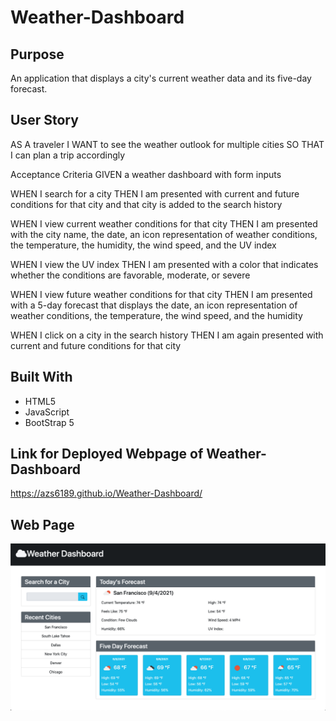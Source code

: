 # Weather-Dashboard

## Purpose

An application that displays a city's current weather data and its five-day forecast.

## User Story

AS A traveler
I WANT to see the weather outlook for multiple cities
SO THAT I can plan a trip accordingly

Acceptance Criteria
GIVEN a weather dashboard with form inputs

WHEN I search for a city
THEN I am presented with current and future conditions for that city and that city is added to the search history

WHEN I view current weather conditions for that city
THEN I am presented with the city name, the date, an icon representation of weather conditions, the temperature, the humidity, the wind speed, and the UV index

WHEN I view the UV index
THEN I am presented with a color that indicates whether the conditions are favorable, moderate, or severe

WHEN I view future weather conditions for that city
THEN I am presented with a 5-day forecast that displays the date, an icon representation of weather conditions, the temperature, the wind speed, and the humidity

WHEN I click on a city in the search history
THEN I am again presented with current and future conditions for that city

## Built With

- HTML5
- JavaScript
- BootStrap 5

## Link for Deployed Webpage of Weather-Dashboard

https://azs6189.github.io/Weather-Dashboard/

## Web Page

![Weather-Dashboard](images/weather-dashboard.png)
